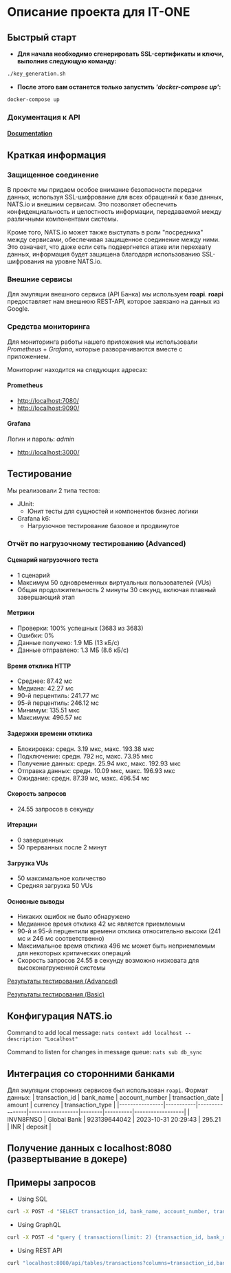 # Описание проекта для IT-ONE

## Быстрый старт

* **Для начала необходимо сгенерировать SSL-сертификаты и ключи, выполнив следующую команду:**

```sh
./key_generation.sh
```

* **После этого вам останется только запустить *'docker-compose up'*:**

```sh
docker-compose up
```

### Документация к API

#### [Documentation](/server/README.md)

## Краткая информация

### Защищенное соединение

В проекте мы придаем особое внимание безопасности передачи данных, используя SSL-шифрование для всех обращений к базе данных, NATS.io и внешним сервисам. Это позволяет обеспечить конфиденциальность и целостность информации, передаваемой между различными компонентами системы.

Кроме того, NATS.io может также выступать в роли "посредника" между сервисами, обеспечивая защищенное соединение между ними. Это означает, что даже если сеть подвергнется атаке или перехвату данных, информация будет защищена благодаря использованию SSL-шифрования на уровне NATS.io.

### Внешние сервисы

Для эмуляции внешного сервиса (API Банка) мы используем **roapi**. **roapi** предоставляет нам внешнюю REST-API, которое завязано на данных из Google.

### Средства мониторинга

Для мониторинга работы нашего приложения мы использовали *Prometheus* + *Grafana*, которые разворачиваются вместе с приложением.

Мониторинг находится на следующих адресах:

#### Prometheus

* <http://localhost:7080/>
* <http://localhost:9090/>

#### Grafana

Логин и пароль: *admin*

* <http://localhost:3000/>

## Тестирование

Мы реализовали 2 типа тестов:

* JUnit:
  * Юнит тесты для сущностей и компонентов бизнес логики
* Grafana k6:
  * Нагрузочное тестирование базовое и продвинутое

### Отчёт по нагрузочному тестированию (Advanced)

#### Сценарий нагрузочного теста

* 1 сценарий
* Максимум 50 одновременных виртуальных пользователей (VUs)  
* Общая продолжительность 2 минуты 30 секунд, включая плавный завершающий этап

#### Метрики

* Проверки: 100% успешных (3683 из 3683)
* Ошибки: 0%  
* Данные получено: 1.9 МБ (13 кБ/с)
* Данные отправлено: 1.3 МБ (8.6 кБ/с)

#### Время отклика HTTP

* Среднее: 87.42 мс
* Медиана: 42.27 мс
* 90-й перцентиль: 241.77 мс
* 95-й перцентиль: 246.12 мс
* Минимум: 135.51 мкс
* Максимум: 496.57 мс  

#### Задержки времени отклика

* Блокировка: средн. 3.19 мкс, макс. 193.38 мкс  
* Подключение: средн. 792 нс, макс. 73.95 мкс
* Получение данных: средн. 25.94 мкс, макс. 192.93 мкс
* Отправка данных: средн. 10.09 мкс, макс. 196.93 мкс
* Ожидание: средн. 87.39 мс, макс. 496.54 мс

#### Скорость запросов

* 24.55 запросов в секунду

#### Итерации

* 0 завершенных
* 50 прерванных после 2 минут

#### Загрузка VUs

* 50 максимальное количество
* Средняя загрузка 50 VUs

#### Основные выводы

* Никаких ошибок не было обнаружено
* Медианное время отклика 42 мс является приемлемым
* 90-й и 95-й перцентили времени отклика относительно высоки (241 мс и 246 мс соответственно)
* Максимальное время отклика 496 мс может быть неприемлемым для некоторых критических операций
* Скорость запросов 24.55 в секунду возможно низковата для высоконагруженной системы

[Результаты тестирования (Advanced)](/k6/advanced-out.md)

[Результаты тестирования (Basic)](/k6/basic-out.md)

## Конфигурация NATS.io

Command to add local message: `nats context add localhost --description "Localhost"`

Command to listen for changes in message queue: `nats sub db_sync`

## Интеграция со сторонними банками

Для эмуляции сторонних сервисов был использован `roapi`.
Формат данных:
| transaction_id | bank_name | account_number | transaction_date | amount | currency | transaction_type |
|----------------|-----------|----------------|------------------|--------|----------|------------------|
| INVN8FNSO | Global Bank | 923139644042 | 2023-10-31 20:29:43 | 295.21 | INR | deposit |

## Получение данных с localhost:8080 (развертывание в докере)

## Примеры запросов

* Using SQL

```bash
curl -X POST -d "SELECT transaction_id, bank_name, account_number, transaction_date, amount, currency, transaction_type FROM transactions LIMIT 2" localhost:8080/api/sql
```

* Using GraphQL

```bash
curl -X POST -d "query { transactions(limit: 2) {transaction_id, bank_name, account_number, transaction_date, amount, currency, transaction_type} }" localhost:8080/api/graphql
```

* Using REST API

```bash
curl "localhost:8080/api/tables/transactions?columns=transaction_id,bank_name,account_number,transaction_date,amount,currency,transaction_type&limit=2"
```
